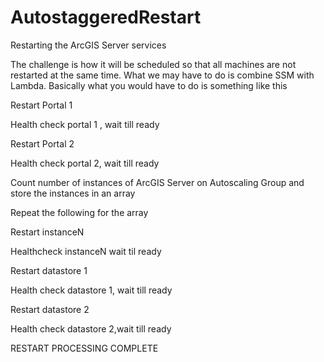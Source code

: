 # AutostaggeredRestart

Restarting the ArcGIS Server services

The challenge is how it will be scheduled so that all machines are not restarted at the same time. What we may have to do is combine SSM with Lambda. Basically what you would have to do is something like this

Restart Portal 1

Health check portal 1 , wait till ready

Restart Portal 2

Health check portal 2, wait till ready

Count number of instances of ArcGIS Server on Autoscaling Group and store the instances in an array

Repeat the following for the array

Restart instanceN

Healthcheck instanceN wait til ready

Restart datastore 1

Health check datastore 1, wait till ready

Restart datastore 2

Health check datastore 2,wait till ready

RESTART PROCESSING COMPLETE
